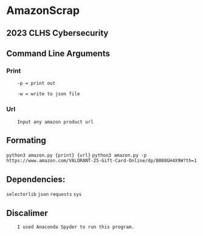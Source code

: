 # AmazonScrap
## 2023 CLHS Cybersecurity
## Command Line Arguments
### Print
        -p = print out

        -w = write to json file

### Url
        Input any amazon product url

## Formating
`python3 amazon.py {print} {url}`
`python3 amazon.py -p https://www.amazon.com/VALORANT-25-Gift-Card-Online/dp/B088GH4X9W?th=1`
## Dependencies:
`selectorlib`
`json`
`requests`
`sys`
## Discalimer
        I used Anaconda Spyder to run this program. 
